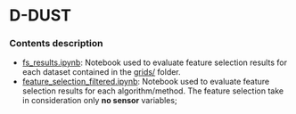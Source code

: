 # D-DUST

### Contents description

- [fs_results.ipynb](https://github.com/opengeolab/D-DUST/blob/thesis_MB/notebooks/fs_results.ipynb): Notebook used to evaluate feature selection results for each dataset contained in the [grids/](https://github.com/opengeolab/D-DUST/tree/thesis_MB/notebooks/grids) folder. 
- [feature_selection_filtered.ipynb](https://github.com/opengeolab/D-DUST/blob/thesis_MB/notebooks/feature_selection_filtered.ipynb): Notebook used to evaluate feature selection results for each algorithm/method. The feature selection take in consideration only **no sensor** variables;
